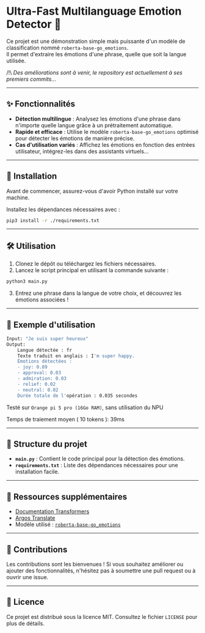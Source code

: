# Ultra-Fast Multilanguage Emotion Detector 🚀  

Ce projet est une démonstration simple mais puissante d'un modèle de classification nommé `roberta-base-go_emotions`.  
Il permet d'extraire les émotions d'une phrase, quelle que soit la langue utilisée.  

/!\ *Des améliorations sont à venir, le repository est actuellement à ses premiers commits...*

---

## ✨ Fonctionnalités  

- **Détection multilingue** : Analysez les émotions d'une phrase dans n'importe quelle langue grâce à un prétraitement automatique.  
- **Rapide et efficace** : Utilise le modèle `roberta-base-go_emotions` optimisé pour détecter les émotions de manière précise.  
- **Cas d'utilisation variés** : Affichez les émotions en fonction des entrées utilisateur, intégrez-les dans des assistants virtuels...

---

## 🚀 Installation  

Avant de commencer, assurez-vous d'avoir Python installé sur votre machine.  

Installez les dépendances nécessaires avec :  

```bash  
pip3 install -r ./requirements.txt 
```  

---

## 🛠️ Utilisation  

1. Clonez le dépôt ou téléchargez les fichiers nécessaires.  
2. Lancez le script principal en utilisant la commande suivante :  

```bash  
python3 main.py  
```  

3. Entrez une phrase dans la langue de votre choix, et découvrez les émotions associées !  

---

## 🧪 Exemple d'utilisation  

```bash
Input: "Je suis super heureux"  
Output:    
    Langue détectée : fr
    Texte traduit en anglais : I'm super happy.
    Émotions détectées :
    - joy: 0.89
    - approval: 0.03
    - admiration: 0.03
    - relief: 0.02
    - neutral: 0.02
    Durée totale de l'opération : 0.035 secondes
```

Testé sur `Orange pi 5 pro (16Go RAM)`, sans utilisation du NPU

Temps de traiement moyen ( 10 tokens ): 39ms

---

## 📂 Structure du projet  

- **`main.py`** : Contient le code principal pour la détection des émotions.  
- **`requirements.txt`** : Liste des dépendances nécessaires pour une installation facile.  

---

## 📖 Ressources supplémentaires  

- [Documentation Transformers](https://huggingface.co/docs/transformers/)  
- [Argos Translate](https://github.com/argosopentech/argos-translate)  
- Modèle utilisé : [`roberta-base-go_emotions`](https://huggingface.co/SamLowe/roberta-base-go_emotions)  

---

## 🤝 Contributions  

Les contributions sont les bienvenues ! Si vous souhaitez améliorer ou ajouter des fonctionnalités, n'hésitez pas à soumettre une pull request ou à ouvrir une issue.  

---

## 📜 Licence  

Ce projet est distribué sous la licence MIT. Consultez le fichier `LICENSE` pour plus de détails.  